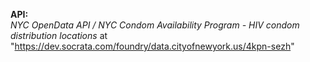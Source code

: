 **API:**  
_NYC OpenData API / NYC Condom Availability Program - HIV condom distribution locations_ at "https://dev.socrata.com/foundry/data.cityofnewyork.us/4kpn-sezh"
